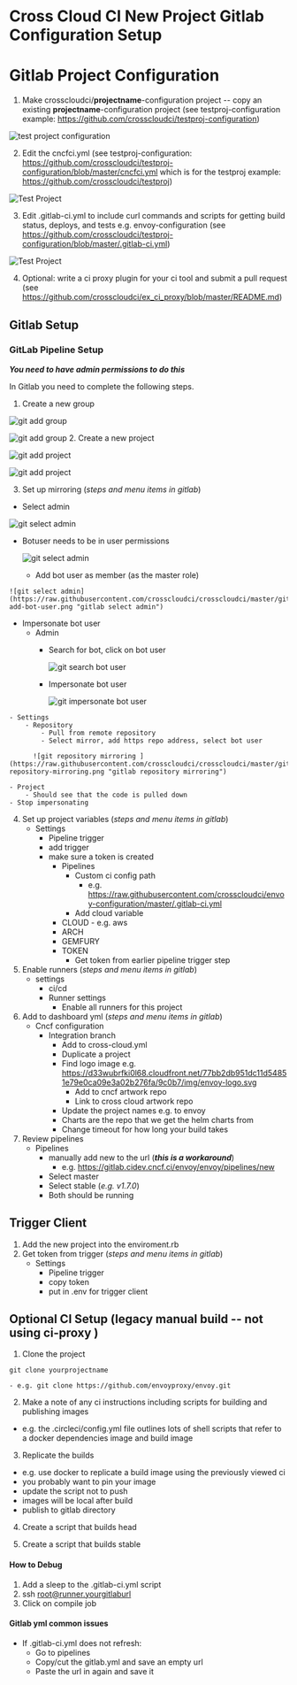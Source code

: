 # Cross Cloud CI New Project Gitlab Configuration Setup

# Gitlab Project Configuration #
1. Make crosscloudci/**projectname**-configuration project -- copy an existing **projectname**-configuration project (see testproj-configuration example: https://github.com/crosscloudci/testproj-configuration) 

![test project configuration](https://raw.githubusercontent.com/crosscloudci/crosscloudci/master/testproj-configuration.png "testproj configuration")

2. Edit the cncfci.yml (see testproj-configuration: https://github.com/crosscloudci/testproj-configuration/blob/master/cncfci.yml which is for the testproj example: https://github.com/crosscloudci/testproj)

![Test Project](https://raw.githubusercontent.com/crosscloudci/crosscloudci/master/testprojectcncfciyml.png "Test Project cncfci.yml YML")

3. Edit .gitlab-ci.yml to include curl commands and scripts for getting build status, deploys, and tests e.g. envoy-configuration (see https://github.com/crosscloudci/testproj-configuration/blob/master/.gitlab-ci.yml)

![Test Project](https://raw.githubusercontent.com/crosscloudci/crosscloudci/master/testprojectgitlabyml.png "Test Project gitlab-ci.yml YML")

4. Optional: write a ci proxy plugin for your ci tool and submit a pull request (see https://github.com/crosscloudci/ex_ci_proxy/blob/master/README.md)

## Gitlab Setup
### GitLab Pipeline Setup
***You need to have admin permissions to do this***

In Gitlab you need to complete the following steps.
 1. Create a new group
 
 ![git add group](https://raw.githubusercontent.com/crosscloudci/crosscloudci/master/gitlab-add-group.png "gitlab add group")
 
 ![git add group](https://raw.githubusercontent.com/crosscloudci/crosscloudci/master/gitlab-add-group-new.png "gitlab add group")
 2. Create a new project
 
  ![git add project](https://raw.githubusercontent.com/crosscloudci/crosscloudci/master/gitlab-add-project.png "gitlab add project")

  ![git add project](https://raw.githubusercontent.com/crosscloudci/crosscloudci/master/gitlab-add-project-new.png "gitlab add project")

 3. Set up mirroring (*steps and menu items in gitlab*)
   - Select admin
   
   ![git select admin](https://raw.githubusercontent.com/crosscloudci/crosscloudci/master/gitlab-project-admin.png "gitlab select admin")
 
   - Botuser needs to be in user permissions
    
       ![git select admin](https://raw.githubusercontent.com/crosscloudci/crosscloudci/master/gitlab-manage-access.png "gitlab select admin")
    
     - Add bot user as member (as the master role)
	
	![git select admin](https://raw.githubusercontent.com/crosscloudci/crosscloudci/master/gitlab-add-bot-user.png "gitlab select admin")

   - Impersonate bot user
     - Admin
       - Search for bot, click on bot user

         ![git search bot user](https://raw.githubusercontent.com/crosscloudci/crosscloudci/master/gitlab-search-bot-user.png "gitlab search bot user")
	    
       - Impersonate bot user
	    
         ![git impersonate bot user](https://raw.githubusercontent.com/crosscloudci/crosscloudci/master/gitlab-impersonate-bot.png "gitlab impersonate bot user")	    
	    
    - Settings
        - Repository
            - Pull from remote repository
            - Select mirror, add https repo address, select bot user

          ![git repository mirroring ](https://raw.githubusercontent.com/crosscloudci/crosscloudci/master/gitlab-repository-mirroring.png "gitlab repository mirroring")
	    
    - Project
        - Should see that the code is pulled down
    - Stop impersonating
4. Set up project variables (*steps and menu items in gitlab*)
    - Settings
        - Pipeline trigger
	  - add trigger
	  - make sure a token is created
          - Pipelines 
            - Custom ci config path
	            - e.g. https://raw.githubusercontent.com/crosscloudci/envoy-configuration/master/.gitlab-ci.yml
            - Add cloud variable
		- CLOUD
                  - e.g.  aws
		- ARCH
		- GEMFURY
		- TOKEN
		  - Get token from earlier pipeline trigger step
5. Enable runners (*steps and menu items in gitlab*)
    - settings
        - ci/cd
        - Runner settings
            - Enable all runners for this project
6. Add to dashboard yml (*steps and menu items in gitlab*)
    - Cncf configuration
        - Integration branch
            - Add to cross-cloud.yml
            - Duplicate a project
            - Find logo image e.g. https://d33wubrfki0l68.cloudfront.net/77bb2db951dc11d54851e79e0ca09e3a02b276fa/9c0b7/img/envoy-logo.svg
                - Add to cncf artwork repo
                - Link to cross cloud artwork repo
            - Update the project names e.g. to envoy 
            - Charts are the repo that we get the helm charts from
            - Change timeout for how long your build takes
7. Review pipelines
	- Pipelines
        - manually add new to the url (***this is a workaround***)
            - e.g. https://gitlab.cidev.cncf.ci/envoy/envoy/pipelines/new
        - Select master
        - Select stable (*e.g. v1.7.0*)
        - Both should be running

## Trigger Client
1. Add the new project into the enviroment.rb
1. Get token from trigger (*steps and menu items in gitlab*)
    - Settings
        - Pipeline trigger
	  - copy token
	  - put in .env for trigger client

## Optional CI Setup (legacy manual build -- not using ci-proxy )

1.  Clone the project

```
git clone yourprojectname
```	
```
- e.g. git clone https://github.com/envoyproxy/envoy.git
```

2.  Make a note of any ci instructions including
scripts for building and publishing images

- e.g. the .circleci/config.yml file outlines lots of shell scripts
that refer to a docker dependencies image and build image

3. Replicate the builds

- e.g. use docker to replicate a build image using the previously viewed ci 
- you probably want to pin your image
- update the script not to push 
- images will be local after build
- publish to gitlab directory

4. Create a script that builds head 

5. Create a script that builds stable

#### How to Debug
1. Add a sleep to the .gitlab-ci.yml script
2. ssh root@runner.yourgitlaburl
3. Click on compile job

#### Gitlab yml common issues
- If .gitlab-ci.yml does not refresh: 
  - Go to pipelines
  - Copy/cut the gitlab.yml and save an empty url
  - Paste the url in again and save it


